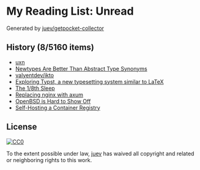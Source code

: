 # My Reading List: Unread

Generated by [juev/getpocket-collector](https://github.com/juev/getpocket-collector)

## History (8/5160 items)

- [uxn](https://100r.co/site/uxn.html)
- [Newtypes Are Better Than Abstract Type Synonyms](https://prophetlabs.de/posts/newtypes.html)
- [valyentdev/ikto](https://github.com/valyentdev/ikto)
- [Exploring Typst, a new typesetting system similar to LaTeX](https://blog.jreyesr.com/posts/typst/)
- [The 1/8th Sleep](https://near.blog/the-1-8th-sleep/)
- [Replacing nginx with axum](https://felix-knorr.net/posts/2024-10-13-replacing-nginx-with-axum.html)
- [OpenBSD is Hard to Show Off](https://atthis.link/blog/2024/16379.html)
- [Self-Hosting a Container Registry](https://packagemain.tech/p/self-hosting-a-container-registry)

## License

[![CC0](https://mirrors.creativecommons.org/presskit/buttons/88x31/svg/cc-zero.svg)](https://creativecommons.org/publicdomain/zero/1.0/)

To the extent possible under law, [juev](https://github.com/juev) has waived all copyright and related or neighboring rights to this work.
